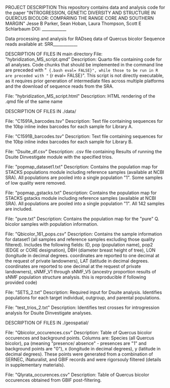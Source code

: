 PROJECT DESCRIPTION
This repository contains data and analysis code for the paper
"INTROGRESSION, GENETIC DIVERSITY AND STRUCTURE IN QUERCUS BICOLOR:   COMPARING THE RANGE CORE AND SOUTHERN MARGIN"
Jesse B Parker, Sean Hoban, Laura Thompson, Scott E Schlarbaum
DOI: ____________


Data processing and analysis for RADseq data of Quercus bicolor
Sequence reads available at: SRR____________


DESCRIPTION OF FILES IN main directory
File: "hybridization_MS_script.qmd"
Description: Quarto file containing code for all analyses. Code chunks that should be implemented in the command line are preceded with "``` {.bash eval= FALSE}", while those to be run in R are preceded with "``` {r eval= FALSE}". This script is not directly executable, as it requires prior generation of intermediate files across multiple platforms and the download of sequence reads from the SRA. 

File: "hybridization_MS_script.html"
Description: HTML rendering of the .qmd file of the same name


DESCRIPTION OF FILES IN ./data/

File: "C1591A_barcodes.tsv"
Description: Text file containing sequences for the 10bp inline index barcodes for each sample for Library A.

File: "C1591B_barcodes.tsv"
Description: Text file containing sequences for the 10bp inline index barcodes for each sample for Library B.

File: "Dsuite_df.csv"
Description: .csv file containing Results of running the Dsuite Dinvestigate module with the specified trios. 

File: "popmap_dataset1.txt"
Description: Contains the population map for STACKS populations module including reference samples (available at NCBI SRA). All populations are pooled into a single population "1". Some samples of low quality were removed.

File: "popmap_gstacks.txt"
Description: Contains the population map for STACKS gstacks module including reference samples (available at NCBI SRA). All populations are pooled into a single population "1". All 142 samples are included.

File: "pure.txt"
Description: Contains the population map for the "pure" Q. bicolor samples with population information.

File: "Qbicolor_161_pops.csv"
Description: Contains the sample information for dataset1 (all samples and reference samples excluding those quality filtered). Includes the following fields: ID, pop (population name), pop2 (EDGE or CORE designation), DBH (diameter breast height of tree), LON (longitude in decimal degrees. coordinates are reported to one decimal at the request of private landowners), LAT (latitude in decimal degrees. coordinates are reported to one decimal at the request of private landowners), sNMF_V1 through sNMF_V5 (ancestry proportion results of sNMF population structure analysis. this is reproducible if following provided code)  

File: "SETS_2.txt"
Description: Required input for Dsuite analysis. Identifies populations for each target individual, outgroup, and parental populations. 

File: "test_trios_2.txt"
Description: Identifies test crosses for introgression analysis for Dsuite Dinvestigate analyses. 


DESCRIPTION OF FILES IN ./geospatial/

File: "Qbicolor_occurences.csv"
Description: Table of Quercus bicolor occurences and background points. Columns are: Species (all Quercus bicolor), pa (meaning "presence/ absence" - presences are "1" and background points are "0"), x (longitude in decimal degrees), y (latitude in decimal degrees). These points were generated from a combination of SERNEC, iNaturalist, and GBIF records and were rigorsouly filtered (details in supplementary materials).

File: "Qlyrata_occurences.csv"
Description: Table of Quercus bicolor occurences obtained from GBIF post-filtering.
